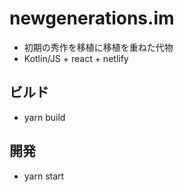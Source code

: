 # newgenerations.im
  - 初期の秀作を移植に移植を重ねた代物
  - Kotlin/JS + react + netlify

## ビルド
  - yarn build

## 開発
  - yarn start